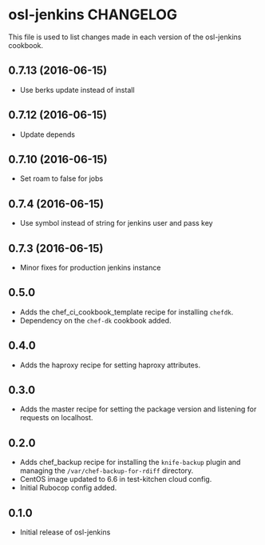 osl-jenkins CHANGELOG
=====================

This file is used to list changes made in each version of the
osl-jenkins cookbook.

0.7.13 (2016-06-15)
-------------------
- Use berks update instead of install

0.7.12 (2016-06-15)
-------------------
- Update depends

0.7.10 (2016-06-15)
-------------------
- Set roam to false for jobs

0.7.4 (2016-06-15)
------------------
- Use symbol instead of string for jenkins user and pass key

0.7.3 (2016-06-15)
------------------
- Minor fixes for production jenkins instance

0.5.0
-----
- Adds the chef\_ci\_cookbook\_template recipe for installing `chefdk`.
- Dependency on the `chef-dk` cookbook added.

0.4.0
-----
- Adds the haproxy recipe for setting haproxy attributes.

0.3.0
-----
- Adds the master recipe for setting the package version
  and listening for requests on localhost.

0.2.0
-----
- Adds chef\_backup recipe for installing the ``knife-backup`` plugin
  and managing the ``/var/chef-backup-for-rdiff`` directory.
- CentOS image updated to 6.6 in test-kitchen cloud config.
- Initial Rubocop config added.

0.1.0
-----
- Initial release of osl-jenkins
